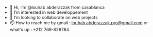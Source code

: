 - 👋 Hi, I’m @louhab abderazzak from casablanca
- 👀 I’m interested in web developpement 
- 💞️ I’m looking to collaborate on web projects
- 📫 How to reach me by gmail : louhab.abderazzak.pro@gmail.com or what's up : +212 769-828784
